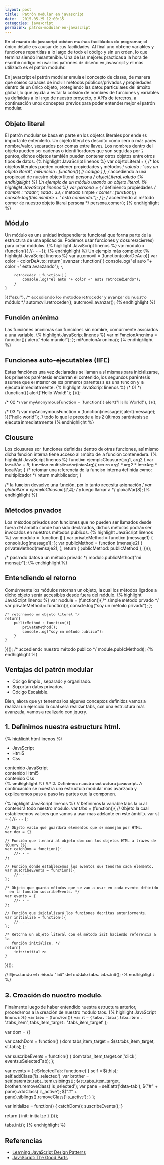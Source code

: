 ```yaml
---
layout: post
title:  Patrón modular en javascript
date:   2015-05-25 12:00:35
categories: javascript 
permalink: patron-modular-en-javascript
---
```

En el mundo de javascript existen muchas facilidades de programar, el único detalle es abusar de sus facilidades. Al final uno obtiene variables y funciones repartidas a lo largo de todo el código y sin un orden, lo que termina siendo inmantenible. Una de las mejores practicas a la hora de escribir código es usar los patrones de diseño en javascript y el más utilizado es el patròn modular.

En javascript el patrón modular emula el concepto de clases, de manera que somos capaces de incluir métodos públicos/privados y propiedades dentro de un único objeto, protegiendo las datos particulares del ámbito global, lo que ayuda a evitar la colisión de nombres de funciones y variables ya definidas a lo largo de nuestro proyecto, o API’s de terceros, a continuación unos conceptos previos para poder entender mejor el patrón modular.

## Objeto literal
El patrón modular se basa en parte en los objetos literales por ende es importante entenderlo.
Un objeto literal es descrito como cero o más pares nombre/valor, separados por comas entre llaves.
Los nombres dentro del objeto pueden ser cadenas o identificadores que son seguidas por 2 puntos, dichos objetos también pueden contener otros objetos entre otros tipos de datos.
{% highlight JavaScript linenos %}
var objetoLiteral = {
    /* los objetos literales pueden contener propiedades y métodos */
    saludo : "soy un objeto literal",
    miFuncion : function(){
      // código
    }
};
/* accediendo a una propiedad de nuestro objeto literal persona */
objectLiteral.saludo
{% endhighlight %}
Un ejemplo de un módulo usando un objeto literal.
{% highlight JavaScript linenos %}
var persona = {
    /* definiendo propiedades */
    nombre : "adan",
    edad   : 33,
    /* método simple */
    comer  : function(){
        console.log(this.nombre + " esta comiendo.");
    }
};
/* accediendo al método comer de nuestro objeto literal persona */
persona.comer();
{% endhighlight %}
## Módulo
Un módulo es una unidad independiente funcional que forma parte de la estructura de una aplicación.
Podemos usar funciones y closures(cierres) para crear módulos.
{% highlight JavaScript linenos %}
var modulo = (function(){
    //- - -
});
{% endhighlight %}
Un ejemplo más completo:
{% highlight JavaScript linenos %}
var automovil = (function(colorDeAuto){
    var color = colorDeAuto;
    return{
        avanzar : function(){
            console.log("el auto "+ color +" esta avanzando");
        },

        retroceder : function(){
            console.log("el auto "+ color +" esta retrocediendo");
        }
    }
})("azul");
/* accediendo los metodos retroceder y avanzar de nuestro módulo */
automovil.retroceder();
automovil.avanzar();
{% endhighlight %}
## Función anónima
Las funciónes anónimas son funciónes sin nombre, comúnmente asociados a una variable.
{% highlight JavaScript linenos %}
var miFuncionAnonima = function(){
    alert("Hola mundo!");
};
miFuncionAnonima();
{% endhighlight %}
## Funciones auto-ejecutables (IIFE)
Estas funciónes una vez declaradas se llaman a sí mismas para inicializarse, los primeros paréntesis encierran el contenido, los segundos paréntesis asumen que el interior de los primeros paréntesis es una función y la ejecuta inmediatamente.
{% highlight JavaScript linenos %}
/* 01 */
(function(){
    alert("Hello World!");
})();

/* 02 */
var myAnonymousFunction = (function(){
    alert("Hello World!");
})();

/* 03 */
var myAnonymousFunction = (function(message){
    alert(message);
})("hello world");
// todo lo que le precede a los 2 últimos paréntesis se ejecuta inmediatamente
{% endhighlight %}
## Clousure
Los clousures son funciones definidas dentro de otras funciones, así mismo dicha función interna tiene acceso al ámbito de la función contenedora.
{% highlight JavaScript linenos %}
function ejemploClousure(arg1, arg2){
    var localVar = 8;
    function multiplicador(interArg){
        return arg1 * arg2 * interArg * localVar;
    }
    /* retornar una referencia de la función interna definida como:
       multiplicador 
    */
    return multiplicador;
}

/* la función devuelve una función, por lo tanto necesita asignación */
var globalVar = ejemploClousure(2,4);
/* y luego llamar a */
globalVar(8);
{% endhighlight %}
## Métodos privados
Los métodos privados son funciones que no pueden ser llamados desde fuera del ámbito donde han sido declarados, dichos métodos podrán ser invocados en nuestros métodos públicos.
{% highlight JavaScript linenos %}
var modulo = (function () {
    var privateMethod = function (message1) {
        console.log(message1);
    };
    var publicMethod = function (mensaje2) {
        privateMethod(mensaje2);
    };
    return {
        publicMethod: publicMethod
    };
})();

/* pasando datos a un método privado */
modulo.publicMethod("mi mensaje");
{% endhighlight %}
## Entendiendo el retorno
Comúnmente los módulos retornan un objeto, la cual los métodos ligados a dicho objeto serán accesibles desde fuera del módulo.
{% highlight JavaScript linenos %}
var module = (function(){
    /* simple método privado */
    var privateMethod = function(){
        console.log("soy un método privado");
    };
  
    /* retornando un objeto literal */
    return{
        publicMethod : function(){
            privateMethod();
            console.log("soy un método publico");
        }
    }
})();
/* accediendo nuestro método publico */
module.publicMethod();
{% endhighlight %}
## Ventajas del patrón modular
- Código limpio , separado y organizado.
- Soportan datos privados.
- Código Escalable.

Bien, ahora que ya tenemos los algunos conceptos definidos vamos a realizar un ejercicio la cual sera realizar tabs, con una estructura más avanzada, vamos a realizarlo con jquery.

## 1. Definimos nuestra estructura html.
{% highlight html linenos %}
<ul class="tabs">
    <li class="tabs_item">
        <a class="tabs_item_target is_selected" data-tab="tab_one">JavaScript</a>
    </li>
    <li class="tabs_item">
        <a class="tabs_item_target" data-tab="tab_two">Html5</a>
    </li>
    <li class="tabs_item">
        <a class="tabs_item_target" data-tab="tab_three">Css</a>
    </li>
</ul>
<div class="tabs_content">
    <div id="tab_one" class="tabs_content_pane is_active">
        contenido JavaScript
    </div>
    <div id="tab_two" class="tabs_content_pane">
        contenido Html5
    </div>
    <div id="tab_three" class="tabs_content_pane">
        contenido Css
    </div>
</div>
{% endhighlight %}
## 2. Definimos nuestra estructura javascript.
A continuación se muestra una estructura modular mas avanzada y explicaremos paso a paso las partes que la componen.

{% highlight JavaScript linenos %}
// Definimos la variable tabs la cual contendrá todo nuestro modulo.
var tabs = (function(){
    // Objeto la cual establecemos valores que vamos a usar mas adelante en este ámbito.
    var st = {
        //- - -
    };
   
    // Objeto vacío que guardará elementos que se manejan por HTML.
    var dom = {}

    // Función que llenará al objeto dom con los objetos HTML a través de jQuery ($).
    var catchDom = function(){
        //- - -
    };

    // Función donde establecemos los eventos que tendrán cada elemento.
    var suscribeEvents = function(){
        //- - -
    };

    /* Objeto que guarda métodos que se van a usar en cada evento definido 
      en la función suscribeEvents. */
    var events = {
        //- - -
    };
 
    // Función que inicializará los funciones decritas anteriormente.
    var initialize = function(){
        //- - -
    };

    /* Retorna un objeto literal con el método init haciendo referencia a la 
       función initialize. */
    return{
        init:initialize
    }
})();

// Ejecutando el método "init" del módulo tabs.
tabs.init();
{% endhighlight %}
## 3. Creación de nuestro modulo.
Finalmente luego de haber entendido nuestra estructura anterior, procedemos a la creación de nuestro modulo tabs.
{% highlight JavaScript linenos %}
var tabs = (function(){
    var st = {
        tabs             : '.tabs',
        tabs_item        : '.tabs_item',
        tabs_item_target : '.tabs_item_target'
    };

  var dom = {}

  var catchDom = function() {
    dom.tabs_item_target = $(st.tabs_item_target, st.tabs);
  };

  var suscribeEvents = function() {
    dom.tabs_item_target.on('click', events.eSelectedTab);
  };

  var events = {
    eSelectedTab: function(e) {
      self = $(this);
      self.addClass('is_selected');
      var brother = self.parent(st.tabs_item).siblings();
      $(st.tabs_item_target, brother).removeClass('is_selected');
      var pane = self.attr('data-tab');
      $("#" + pane).addClass('is_active');
      $("#" + pane).siblings().removeClass('is_active');
    }
  };

  var initialize = function() {
    catchDom();
    suscribeEvents();
  };

  return {
    init: initialize
  }
})();

tabs.init();
{% endhighlight %}
## Referencias
- [Learning JavaScript Design Patterns][1]
- [JavaScript: The Good Parts][2]

[1]:http://addyosmani.com/resources/essentialjsdesignpatterns/book/#modulepatternjavascriptt
[2]:https://www.safaribooksonline.com/library/view/javascript-the-good/9780596517748/